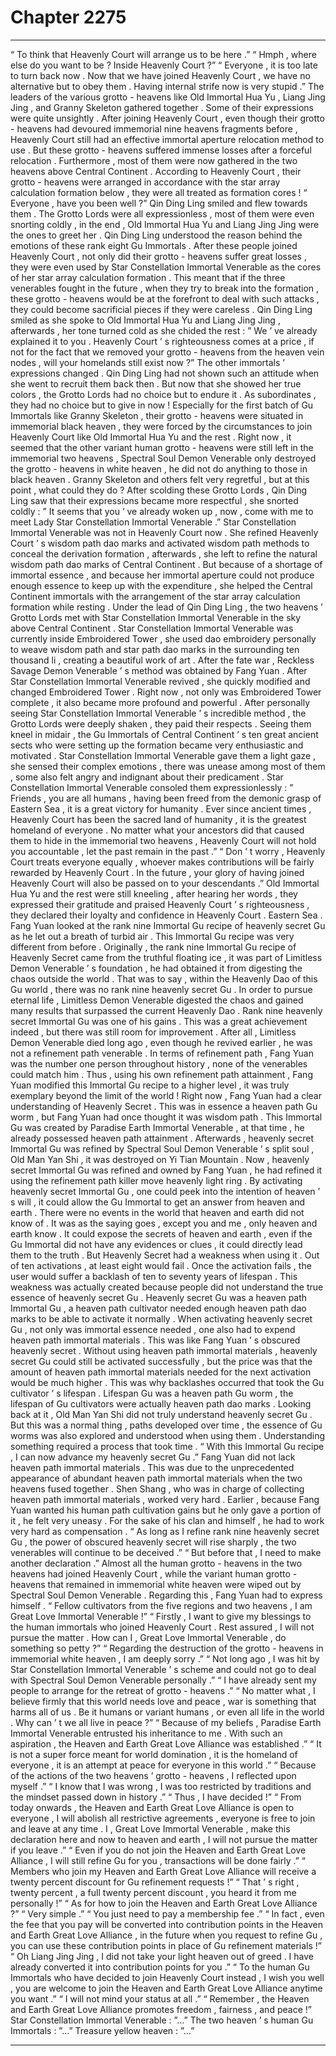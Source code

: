 
# Chapter 2275


---

“ To think that Heavenly Court will arrange us to be here .”
“ Hmph , where else do you want to be ? Inside Heavenly Court ?”
“ Everyone , it is too late to turn back now . Now that we have joined Heavenly Court , we have no alternative but to obey them . Having internal strife now is very stupid .”
The leaders of the various grotto - heavens like Old Immortal Hua Yu , Liang Jing Jing , and Granny Skeleton gathered together .
Some of their expressions were quite unsightly .
After joining Heavenly Court , even though their grotto - heavens had devoured immemorial nine heavens fragments before , Heavenly Court still had an effective immortal aperture relocation method to use .
But these grotto - heavens suffered immense losses after a forceful relocation .
Furthermore , most of them were now gathered in the two heavens above Central Continent . According to Heavenly Court , their grotto - heavens were arranged in accordance with the star array calculation formation below , they were all treated as formation cores !
“ Everyone , have you been well ?” Qin Ding Ling smiled and flew towards them .
The Grotto Lords were all expressionless , most of them were even snorting coldly , in the end , Old Immortal Hua Yu and Liang Jing Jing were the ones to greet her .
Qin Ding Ling understood the reason behind the emotions of these rank eight Gu Immortals .
After these people joined Heavenly Court , not only did their grotto - heavens suffer great losses , they were even used by Star Constellation Immortal Venerable as the cores of her star array calculation formation .
This meant that if the three venerables fought in the future , when they try to break into the formation , these grotto - heavens would be at the forefront to deal with such attacks , they could become sacrificial pieces if they were careless .
Qin Ding Ling smiled as she spoke to Old Immortal Hua Yu and Liang Jing Jing , afterwards , her tone turned cold as she chided the rest : ” We ’ ve already explained it to you . Heavenly Court ’ s righteousness comes at a price , if not for the fact that we removed your grotto - heavens from the heaven vein nodes , will your homelands still exist now ?”
The other immortals ’ expressions changed .
Qin Ding Ling had not shown such an attitude when she went to recruit them back then .
But now that she showed her true colors , the Grotto Lords had no choice but to endure it .
As subordinates , they had no choice but to give in now !
Especially for the first batch of Gu Immortals like Granny Skeleton , their grotto - heavens were situated in immemorial black heaven , they were forced by the circumstances to join Heavenly Court like Old Immortal Hua Yu and the rest .
Right now , it seemed that the other variant human grotto - heavens were still left in the immemorial two heavens , Spectral Soul Demon Venerable only destroyed the grotto - heavens in white heaven , he did not do anything to those in black heaven .
Granny Skeleton and others felt very regretful , but at this point , what could they do ?
After scolding these Grotto Lords , Qin Ding Ling saw that their expressions became more respectful , she snorted coldly : ” It seems that you ’ ve already woken up , now , come with me to meet Lady Star Constellation Immortal Venerable .”
Star Constellation Immortal Venerable was not in Heavenly Court now .
She refined Heavenly Court ’ s wisdom path dao marks and activated wisdom path methods to conceal the derivation formation , afterwards , she left to refine the natural wisdom path dao marks of Central Continent .
But because of a shortage of immortal essence , and because her immortal aperture could not produce enough essence to keep up with the expenditure , she helped the Central Continent immortals with the arrangement of the star array calculation formation while resting .
Under the lead of Qin Ding Ling , the two heavens ’ Grotto Lords met with Star Constellation Immortal Venerable in the sky above Central Continent .
Star Constellation Immortal Venerable was currently inside Embroidered Tower , she used dao embroidery personally to weave wisdom path and star path dao marks in the surrounding ten thousand li , creating a beautiful work of art .
After the fate war , Reckless Savage Demon Venerable ’ s method was obtained by Fang Yuan . After Star Constellation Immortal Venerable revived , she quickly modified and changed Embroidered Tower .
Right now , not only was Embroidered Tower complete , it also became more profound and powerful .
After personally seeing Star Constellation Immortal Venerable ’ s incredible method , the Grotto Lords were deeply shaken , they paid their respects .
Seeing them kneel in midair , the Gu Immortals of Central Continent ’ s ten great ancient sects who were setting up the formation became very enthusiastic and motivated .
Star Constellation Immortal Venerable gave them a light gaze , she sensed their complex emotions , there was unease among most of them , some also felt angry and indignant about their predicament .
Star Constellation Immortal Venerable consoled them expressionlessly : ” Friends , you are all humans , having been freed from the demonic grasp of Eastern Sea , it is a great victory for humanity . Ever since ancient times , Heavenly Court has been the sacred land of humanity , it is the greatest homeland of everyone . No matter what your ancestors did that caused them to hide in the immemorial two heavens , Heavenly Court will not hold you accountable , let the past remain in the past .”
“ Don ’ t worry , Heavenly Court treats everyone equally , whoever makes contributions will be fairly rewarded by Heavenly Court . In the future , your glory of having joined Heavenly Court will also be passed on to your descendants .”
Old Immortal Hua Yu and the rest were still kneeling , after hearing her words , they expressed their gratitude and praised Heavenly Court ’ s righteousness , they declared their loyalty and confidence in Heavenly Court .
Eastern Sea .
Fang Yuan looked at the rank nine Immortal Gu recipe of heavenly secret Gu as he let out a breath of turbid air .
This Immortal Gu recipe was very different from before .
Originally , the rank nine Immortal Gu recipe of Heavenly Secret came from the truthful floating ice , it was part of Limitless Demon Venerable ’ s foundation , he had obtained it from digesting the chaos outside the world .
That was to say , within the Heavenly Dao of this Gu world , there was no rank nine heavenly secret Gu .
In order to pursue eternal life , Limitless Demon Venerable digested the chaos and gained many results that surpassed the current Heavenly Dao . Rank nine heavenly secret Immortal Gu was one of his gains .
This was a great achievement indeed , but there was still room for improvement .
After all , Limitless Demon Venerable died long ago , even though he revived earlier , he was not a refinement path venerable .
In terms of refinement path , Fang Yuan was the number one person throughout history , none of the venerables could match him .
Thus , using his own refinement path attainment , Fang Yuan modified this Immortal Gu recipe to a higher level , it was truly exemplary beyond the limit of the world !
Right now , Fang Yuan had a clear understanding of Heavenly Secret .
This was in essence a heaven path Gu worm , but Fang Yuan had once thought it was wisdom path .
This Immortal Gu was created by Paradise Earth Immortal Venerable , at that time , he already possessed heaven path attainment .
Afterwards , heavenly secret Immortal Gu was refined by Spectral Soul Demon Venerable ’ s split soul , Old Man Yan Shi , it was destroyed on Yi Tian Mountain .
Now , heavenly secret Immortal Gu was refined and owned by Fang Yuan , he had refined it using the refinement path killer move heavenly light ring .
By activating heavenly secret Immortal Gu , one could peek into the intention of heaven ’ s will , it could allow the Gu Immortal to get an answer from heaven and earth . There were no events in the world that heaven and earth did not know of . It was as the saying goes , except you and me , only heaven and earth know . It could expose the secrets of heaven and earth , even if the Gu Immortal did not have any evidences or clues , it could directly lead them to the truth .
But Heavenly Secret had a weakness when using it .
Out of ten activations , at least eight would fail . Once the activation fails , the user would suffer a backlash of ten to seventy years of lifespan .
This weakness was actually created because people did not understand the true essence of heavenly secret Gu .
Heavenly secret Gu was a heaven path Immortal Gu , a heaven path cultivator needed enough heaven path dao marks to be able to activate it normally .
When activating heavenly secret Gu , not only was immortal essence needed , one also had to expend heaven path immortal materials .
This was like Fang Yuan ’ s obscured heavenly secret .
Without using heaven path immortal materials , heavenly secret Gu could still be activated successfully , but the price was that the amount of heaven path immortal materials needed for the next activation would be much higher .
This was why backlashes occurred that took the Gu cultivator ’ s lifespan .
Lifespan Gu was a heaven path Gu worm , the lifespan of Gu cultivators were actually heaven path dao marks .
Looking back at it , Old Man Yan Shi did not truly understand heavenly secret Gu .
But this was a normal thing , paths developed over time , the essence of Gu worms was also explored and understood when using them .
Understanding something required a process that took time .
“ With this Immortal Gu recipe , I can now advance my heavenly secret Gu .”
Fang Yuan did not lack heaven path immortal materials .
This was due to the unprecedented appearance of abundant heaven path immortal materials when the two heavens fused together .
Shen Shang , who was in charge of collecting heaven path immortal materials , worked very hard .
Earlier , because Fang Yuan wanted his human path cultivation gains but he only gave a portion of it , he felt very uneasy . For the sake of his clan and himself , he had to work very hard as compensation .
“ As long as I refine rank nine heavenly secret Gu , the power of obscured heavenly secret will rise sharply , the two venerables will continue to be deceived .”
“ But before that , I need to make another declaration .”
Almost all the human grotto - heavens in the two heavens had joined Heavenly Court , while the variant human grotto - heavens that remained in immemorial white heaven were wiped out by Spectral Soul Demon Venerable .
Regarding this , Fang Yuan had to express himself .
“ Fellow cultivators from the five regions and two heavens , I am Great Love Immortal Venerable !”
“ Firstly , I want to give my blessings to the human immortals who joined Heavenly Court . Rest assured , I will not pursue the matter . How can I , Great Love Immortal Venerable , do something so petty ?”
“ Regarding the destruction of the grotto - heavens in immemorial white heaven , I am deeply sorry .”
“ Not long ago , I was hit by Star Constellation Immortal Venerable ’ s scheme and could not go to deal with Spectral Soul Demon Venerable personally .”
“ I have already sent my people to arrange for the retreat of grotto - heavens .”
“ No matter what , I believe firmly that this world needs love and peace , war is something that harms all of us . Be it humans or variant humans , or even all life in the world . Why can ’ t we all live in peace ?”
“ Because of my beliefs , Paradise Earth Immortal Venerable entrusted his inheritance to me . With such an aspiration , the Heaven and Earth Great Love Alliance was established .”
“ It is not a super force meant for world domination , it is the homeland of everyone , it is an attempt at peace for everyone in this world .”
“ Because of the actions of the two heavens ’ grotto - heavens , I reflected upon myself .”
“ I know that I was wrong , I was too restricted by traditions and the mindset passed down in history .”
“ Thus , I have decided !”
“ From today onwards , the Heaven and Earth Great Love Alliance is open to everyone , I will abolish all restrictive agreements , everyone is free to join and leave at any time . I , Great Love Immortal Venerable , make this declaration here and now to heaven and earth , I will not pursue the matter if you leave .”
“ Even if you do not join the Heaven and Earth Great Love Alliance , I will still refine Gu for you , transactions will be done fairly .”
“ Members who join my Heaven and Earth Great Love Alliance will receive a twenty percent discount for Gu refinement requests !”
“ That ’ s right , twenty percent , a full twenty percent discount , you heard it from me personally !”
“ As for how to join the Heaven and Earth Great Love Alliance ?”
“ Very simple .”
“ You just need to pay a membership fee .”
“ In fact , even the fee that you pay will be converted into contribution points in the Heaven and Earth Great Love Alliance , in the future when you request to refine Gu , you can use these contribution points in place of Gu refinement materials !”
“ Oh Liang Jing Jing , I did not take your light heaven out of greed . I have already converted it into contribution points for you .”
“ To the human Gu Immortals who have decided to join Heavenly Court instead , I wish you well , you are welcome to join the Heaven and Earth Great Love Alliance anytime you want .”
“ I will not mind your status at all .”
“ Remember , the Heaven and Earth Great Love Alliance promotes freedom , fairness , and peace !”
Star Constellation Immortal Venerable : ”…”
The two heaven ’ s human Gu Immortals : ”…”
Treasure yellow heaven : ”…”

---


